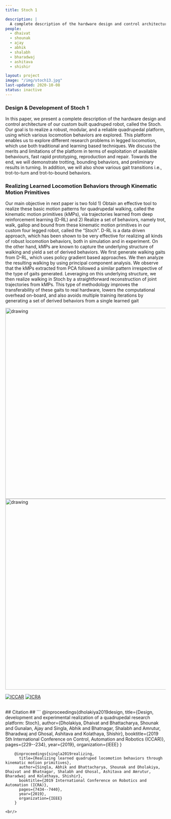 ```yaml
---
title: Stoch 1

description: |
  A complete description of the hardware design and control architecture of our custom built quadruped robot, called the Stoch
people:
  - dhaivat
  - shounak
  - ajay
  - abhik
  - shalabh
  - bharadwaj
  - ashitava
  - shishir

layout: project
image: "/img/stoch13.jpg"
last-updated: 2020-10-08
status: inactive
---
```

### Design & Development of Stoch 1 
In this paper, we present a complete description of
the hardware design and control architecture of our custom
built quadruped robot, called the Stoch. Our goal is to realize a
robust, modular, and a reliable quadrupedal platform, using
which various locomotion behaviors are explored. This
platform enables us to explore different research problems in
legged locomotion, which use both traditional and learning
based techniques. We discuss the merits and limitations of the
platform in terms of exploitation of available behaviours, fast
rapid prototyping, reproduction and repair. Towards the end,
we will demonstrate trotting, bounding behaviors, and
preliminary results in turning. In addition, we will also show
various gait transitions i.e., trot-to-turn and trot-to-bound
behaviors. 
 
 
### Realizing Learned Locomotion Behaviors through Kinematic Motion Primitives
Our main objective in next paper is two fold 1) Obtain an effective tool to realize these basic
motion patterns for quadrupedal walking, called the kinematic
motion primitives (kMPs), via trajectories learned from deep
reinforcement learning (D-RL) and 2) Realize a set of behaviors,
namely trot, walk, gallop and bound from these kinematic
motion primitives in our custom four legged robot, called the
“Stoch”. D-RL is a data driven approach, which has been shown
to be very effective for realizing all kinds of robust locomotion
behaviors, both in simulation and in experiment. On the other
hand, kMPs are known to capture the underlying structure
of walking and yield a set of derived behaviors. We first
generate walking gaits from D-RL, which uses policy gradient
based approaches. We then analyze the resulting walking by
using principal component analysis. We observe that the kMPs
extracted from PCA followed a similar pattern irrespective
of the type of gaits generated. Leveraging on this underlying
structure, we then realize walking in Stoch by a straightforward
reconstruction of joint trajectories from kMPs. This type of
methodology improves the transferability of these gaits to real
hardware, lowers the computational overhead on-board, and
also avoids multiple training iterations by generating a set of
derived behaviors from a single learned gait


<img src="{{site.base}}/img/stoch11.jpg" alt="drawing" width="600"/>

<img src="{{site.base}}/img/stoch12.jpg" alt="drawing" width="600"/>

[![ICCAR](http://i3.ytimg.com/vi/EXb4tONlJe0/hqdefault.jpg)](https://www.youtube.com/watch?v=EXb4tONlJe0&ab_channel=DhaivatDholakiya "ICCAR")
[![ICRA](http://i3.ytimg.com/vi/Wxx9pwwTIL4/hqdefault.jpg)](https://www.youtube.com/watch?v=Wxx9pwwTIL4&t=7s&ab_channel=Stoch_IISc "ICRA")

<br/>
## Citation ##
```
        @inproceedings{dholakiya2019design,
          title={Design, development and experimental realization of a quadrupedal research platform: Stoch},
          author={Dholakiya, Dhaivat and Bhattacharya, Shounak and Gunalan, Ajay and Singla, Abhik and Bhatnagar, Shalabh and Amrutur, Bharadwaj and Ghosal, Ashitava and Kolathaya, Shishir},
          booktitle={2019 5th International Conference on Control, Automation and Robotics (ICCAR)},
          pages={229--234},
          year={2019},
          organization={IEEE}
        }
        
        @inproceedings{singla2019realizing,
          title={Realizing learned quadruped locomotion behaviors through kinematic motion primitives},
          author={Singla, Abhik and Bhattacharya, Shounak and Dholakiya, Dhaivat and Bhatnagar, Shalabh and Ghosal, Ashitava and Amrutur, Bharadwaj and Kolathaya, Shishir},
          booktitle={2019 International Conference on Robotics and Automation (ICRA)},
          pages={7434--7440},
          year={2019},
          organization={IEEE}
        }
```
<br/>
